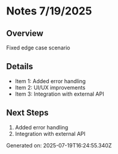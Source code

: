 # Notes 7/19/2025

## Overview
Fixed edge case scenario

## Details
- Item 1: Added error handling
- Item 2: UI/UX improvements
- Item 3: Integration with external API

## Next Steps
1. Added error handling
2. Integration with external API

Generated on: 2025-07-19T16:24:55.340Z
